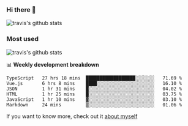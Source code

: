 ### Hi there 👋

<!--
**HondryTravis/HondryTravis** is a ✨ _special_ ✨ repository because its `README.md` (this file) appears on your GitHub profile.

Here are some ideas to get you started:

- 🔭 I’m currently working on ...
- 🌱 I’m currently learning ...
- 👯 I’m looking to collaborate on ...
- 🤔 I’m looking for help with ...
- 💬 Ask me about ...
- 📫 How to reach me: ...
- 😄 Pronouns: ...
- ⚡ Fun fact: ...
-->

![travis's github stats](https://github-readme-stats.vercel.app/api?username=HondryTravis&hide=stars)
### Most used
![travis's github stats](https://github-readme-stats.anuraghazra1.vercel.app/api/top-langs/?username=HondryTravis&layout=compact&hide_title=true)

📊 **Weekly development breakdown**

<!--START_SECTION:waka-->

```text
TypeScript   27 hrs 18 mins  ██████████████████░░░░░░░   71.69 %
Vue.js       6 hrs 8 mins    ████░░░░░░░░░░░░░░░░░░░░░   16.10 %
JSON         1 hr 31 mins    █░░░░░░░░░░░░░░░░░░░░░░░░   04.02 %
HTML         1 hr 25 mins    █░░░░░░░░░░░░░░░░░░░░░░░░   03.75 %
JavaScript   1 hr 10 mins    ▓░░░░░░░░░░░░░░░░░░░░░░░░   03.10 %
Markdown     24 mins         ▒░░░░░░░░░░░░░░░░░░░░░░░░   01.06 %
```

<!--END_SECTION:waka-->

If you want to know more, check out it [about myself](https://hondrytravis.github.io/)

